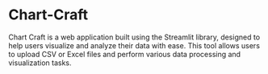 # Chart-Craft
Chart Craft is a web application built using the Streamlit library, designed to help users visualize and analyze their data with ease. This tool allows users to upload CSV or Excel files and perform various data processing and visualization tasks.
